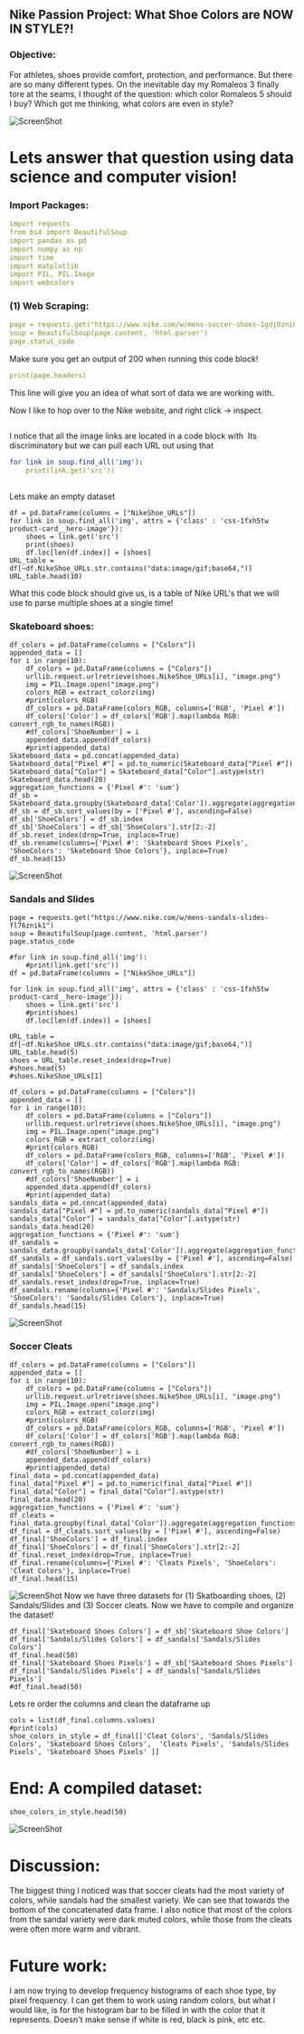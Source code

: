 ## Nike Passion Project: What Shoe Colors are NOW IN STYLE?!

### Objective: 

For athletes, shoes provide comfort, protection, and performance. But there are so many different types. On the inevitable day my Romaleos 3 finally tore at the seams, I thought of the question: which color Romaleos 5 should I buy? Which got me thinking, what colors are even in style? 

![ScreenShot](img/intro.png)

# Lets answer that question using data science and computer vision! 

### Import Packages: 

```yml
import requests
from bs4 import BeautifulSoup
import pandas as pd
import numpy as np
import time
import matplotlib
import PIL, PIL.Image
import webcolors

```
### (1) Web Scraping: 
```yml
page = requests.get("https://www.nike.com/w/mens-soccer-shoes-1gdj0znik1zy7ok")
soup = BeautifulSoup(page.content, 'html.parser')
page.status_code

```
Make sure you get an output of 200 when running this code block!

```yml
print(page.headers)
```
This line will give you an idea of what sort of data we are working with. 

Now I like to hop over to the Nike website, and right click -> inspect.

<img> 


I notice that all the image links are located in a code block with <img> 
Its discriminatory but we can pull each URL out using that
```yml
for link in soup.find_all('img'):
    print(link.get('src'))
    
```

Lets make an empty dataset 
```
df = pd.DataFrame(columns = ["NikeShoe_URLs"])
for link in soup.find_all('img', attrs = {'class' : 'css-1fxh5tw product-card__hero-image'}):
    shoes = link.get('src')
    print(shoes)
    df.loc[len(df.index)] = [shoes]
URL_table = df[~df.NikeShoe_URLs.str.contains("data:image/gif;base64,")]
URL_table.head(10)
```
What this code block should give us, is a table of Nike URL's that we will use to parse multiple shoes at a single time!

### Skateboard shoes:

```
df_colors = pd.DataFrame(columns = ["Colors"])
appended_data = []
for i in range(10):
    df_colors = pd.DataFrame(columns = ["Colors"])
    urllib.request.urlretrieve(shoes.NikeShoe_URLs[i], "image.png")
    img = PIL.Image.open("image.png")
    colors_RGB = extract_colorz(img)
    #print(colors_RGB)
    df_colors = pd.DataFrame(colors_RGB, columns=['RGB', 'Pixel #'])
    df_colors['Color'] = df_colors['RGB'].map(lambda RGB: convert_rgb_to_names(RGB))
    #df_colors['ShoeNumber'] = i
    appended_data.append(df_colors)
    #print(appended_data)
Skateboard_data = pd.concat(appended_data)
Skateboard_data["Pixel #"] = pd.to_numeric(Skateboard_data["Pixel #"])
Skateboard_data["Color"] = Skateboard_data["Color"].astype(str)
Skateboard_data.head(20)
aggregation_functions = {'Pixel #': 'sum'}
df_sb = Skateboard_data.groupby(Skateboard_data['Color']).aggregate(aggregation_functions)
df_sb = df_sb.sort_values(by = ['Pixel #'], ascending=False)
df_sb['ShoeColors'] = df_sb.index
df_sb['ShoeColors'] = df_sb['ShoeColors'].str[2:-2]
df_sb.reset_index(drop=True, inplace=True)
df_sb.rename(columns={'Pixel #': 'Skateboard Shoes Pixels', 'ShoeColors': 'Skateboard Shoe Colors'}, inplace=True)
df_sb.head(15)
```

![ScreenShot](img/sb.png)
### Sandals and Slides
```
page = requests.get("https://www.nike.com/w/mens-sandals-slides-fl76znik1")
soup = BeautifulSoup(page.content, 'html.parser')
page.status_code

#for link in soup.find_all('img'):
    #print(link.get('src'))
df = pd.DataFrame(columns = ["NikeShoe_URLs"])

for link in soup.find_all('img', attrs = {'class' : 'css-1fxh5tw product-card__hero-image'}):
    shoes = link.get('src')
    #print(shoes)
    df.loc[len(df.index)] = [shoes]

URL_table = df[~df.NikeShoe_URLs.str.contains("data:image/gif;base64,")]
URL_table.head(5)
shoes = URL_table.reset_index(drop=True)
#shoes.head(5)
#shoes.NikeShoe_URLs[1]

df_colors = pd.DataFrame(columns = ["Colors"])
appended_data = []
for i in range(10):
    df_colors = pd.DataFrame(columns = ["Colors"])
    urllib.request.urlretrieve(shoes.NikeShoe_URLs[i], "image.png")
    img = PIL.Image.open("image.png")
    colors_RGB = extract_colorz(img)
    #print(colors_RGB)
    df_colors = pd.DataFrame(colors_RGB, columns=['RGB', 'Pixel #'])
    df_colors['Color'] = df_colors['RGB'].map(lambda RGB: convert_rgb_to_names(RGB))
    #df_colors['ShoeNumber'] = i
    appended_data.append(df_colors)
    #print(appended_data)
sandals_data = pd.concat(appended_data)
sandals_data["Pixel #"] = pd.to_numeric(sandals_data["Pixel #"])
sandals_data["Color"] = sandals_data["Color"].astype(str)
sandals_data.head(20)
aggregation_functions = {'Pixel #': 'sum'}
df_sandals = sandals_data.groupby(sandals_data['Color']).aggregate(aggregation_functions)
df_sandals = df_sandals.sort_values(by = ['Pixel #'], ascending=False)
df_sandals['ShoeColors'] = df_sandals.index
df_sandals['ShoeColors'] = df_sandals['ShoeColors'].str[2:-2]
df_sandals.reset_index(drop=True, inplace=True)
df_sandals.rename(columns={'Pixel #': 'Sandals/Slides Pixels', 'ShoeColors': 'Sandals/Slides Colors'}, inplace=True)
df_sandals.head(15)
```
![ScreenShot](img/sd.png)
### Soccer Cleats

```
df_colors = pd.DataFrame(columns = ["Colors"])
appended_data = []
for i in range(10):
    df_colors = pd.DataFrame(columns = ["Colors"])
    urllib.request.urlretrieve(shoes.NikeShoe_URLs[i], "image.png")
    img = PIL.Image.open("image.png")
    colors_RGB = extract_colorz(img)
    #print(colors_RGB)
    df_colors = pd.DataFrame(colors_RGB, columns=['RGB', 'Pixel #'])
    df_colors['Color'] = df_colors['RGB'].map(lambda RGB: convert_rgb_to_names(RGB))
    #df_colors['ShoeNumber'] = i
    appended_data.append(df_colors)
    #print(appended_data)
final_data = pd.concat(appended_data)
final_data["Pixel #"] = pd.to_numeric(final_data["Pixel #"])
final_data["Color"] = final_data["Color"].astype(str)
final_data.head(20)
aggregation_functions = {'Pixel #': 'sum'}
df_cleats = final_data.groupby(final_data['Color']).aggregate(aggregation_functions)
df_final = df_cleats.sort_values(by = ['Pixel #'], ascending=False)
df_final['ShoeColors'] = df_final.index
df_final['ShoeColors'] = df_final['ShoeColors'].str[2:-2]
df_final.reset_index(drop=True, inplace=True)
df_final.rename(columns={'Pixel #': 'Cleats Pixels', 'ShoeColors': 'Cleat Colors'}, inplace=True)
df_final.head(15)
```
![ScreenShot](img/cleats.png)
Now we have three datasets for (1) Skatboarding shoes, (2) Sandals/Slides and (3) Soccer cleats.
Now we have to compile and organize the dataset! 
```
df_final['Skateboard Shoes Colors'] = df_sb['Skateboard Shoe Colors']
df_final['Sandals/Slides Colors'] = df_sandals['Sandals/Slides Colors']
df_final.head(50)
df_final['Skateboard Shoes Pixels'] = df_sb['Skateboard Shoes Pixels']
df_final['Sandals/Slides Pixels'] = df_sandals['Sandals/Slides Pixels']
#df_final.head(50)
```
Lets re order the columns and clean the dataframe up
```
cols = list(df_final.columns.values)
#print(cols)
shoe_colors_in_style = df_final[['Cleat Colors', 'Sandals/Slides Colors', 'Skateboard Shoes Colors',  'Cleats Pixels', 'Sandals/Slides Pixels', 'Skateboard Shoes Pixels' ]]
```
# End: A compiled dataset:
```
shoe_colors_in_style.head(50)
```
![ScreenShot](img/final.png)

# Discussion:
The biggest thing I noticed was that soccer cleats had the most variety of colors, while sandals had the smallest variety. We can see that towards the bottom of the concatenated data frame. I also notice that most of the colors from the sandal variety were dark muted colors, while those from the cleats were often more warm and vibrant. 

# Future work:
I am now trying to develop frequency histograms of each shoe type, by pixel frequency. I can get them to work using random colors, but what I would like, is for the histogram bar to be filled in with the color that it represents. Doesn't make sense if white is red, black is pink, etc etc. 

